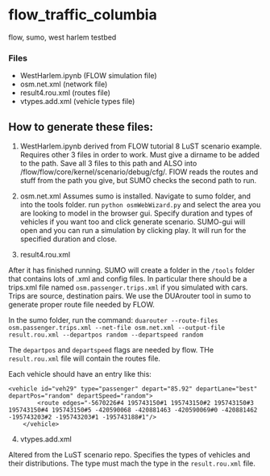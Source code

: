 # flow_traffic_columbia
flow, sumo, west harlem testbed

### Files
- WestHarlem.ipynb (FLOW simulation file)
- osm.net.xml (network file)
- result4.rou.xml (routes file)
- vtypes.add.xml (vehicle types file)

## How to generate these files: 

1. WestHarlem.ipynb 
derived from FLOW tutorial 8 LuST scenario example. Requires other 3 files in order to work. Must give a dirname to be added to the path. Save all 3 files to this path and ALSO into /flow/flow/core/kernel/scenario/debug/cfg/. FlOW reads the routes and stuff from the path you give, but SUMO checks the second path to run. 

2. osm.net.xml 
Assumes sumo is installed. Navigate to sumo folder, and into the tools folder. 
run `python osmWebWizard.py` and select the area you are looking to model in the browser gui. Specify duration and types of vehicles if you want too and click generate scenario. SUMO-gui will open and you can run a simulation by clicking play. 
It will run for the specified duration and close. 

3. result4.rou.xml

After it has finished running. SUMO will create a folder in the `/tools` folder that contains lots of .xml and config files. In particular there should be a trips.xml file named `osm.passenger.trips.xml` if you simulated with cars. Trips are source, destination pairs. We use the DUArouter tool in sumo to generate proper route file needed by FLOW. 

In the sumo folder, run the command: 
`duarouter --route-files osm.passenger.trips.xml --net-file osm.net.xml --output-file result.rou.xml --departpos random --departspeed random`

The `departpos` and `departspeed` flags are needed by flow. THe `result.rou.xml` file will contain the routes file. 

Each vehicle should have an entry like this: 
```
<vehicle id="veh29" type="passenger" depart="85.92" departLane="best" departPos="random" departSpeed="random">
        <route edges="-5670226#4 195743150#1 195743150#2 195743150#3 195743150#4 195743150#5 -420590068 -420881463 -420590069#0 -420881462 -195743203#2 -195743203#1 -195743188#1"/>
    </vehicle>
```

4. vtypes.add.xml

Altered from the LuST scenario repo. Specifies the types of vehicles and their distributions. The type must mach the type in the `result.rou.xml` file. 